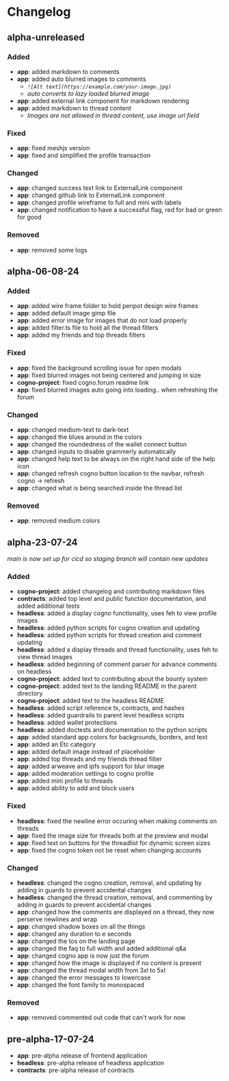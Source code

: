 # Changelog

## alpha-unreleased

### Added

- **app**: added markdown to comments
- **app**: added auto blurred images to comments
  - *```![Alt text](https://example.com/your-image.jpg)```*
  - *auto converts to lazy loaded blurred image*
- **app**: added external link component for markdown rendering
- **app**: added markdown to thread content
  - *Images are not allowed in thread content, use image url field*

### Fixed

- **app**: fixed meshjs version
- **app**: fixed and simplified the profile transaction

### Changed

- **app**: changed success text link to ExternalLink component
- **app**: changed github link to ExternalLink component
- **app**: changed profile wireframe to full and mini with labels
- **app**: changed notification to have a successful flag, red for bad or green for good

### Removed

- **app**: removed some logs

## alpha-06-08-24

### Added

- **app**: added wire frame folder to hold penpot design wire frames
- **app**: added default image gimp file
- **app**: added error image for images that do not load properly
- **app**: added filter.ts file to hold all the thread filters
- **app**: added my friends and top threads filters

### Fixed

- **app**: fixed the background scrolling issue for open modals
- **app**: fixed blurred images not being centered and jumping in size
- **cogno-project**: fixed cogno.forum readme link
- **app**: fixed blurred images auto going into loading.. when refreshing the forum

### Changed

- **app**: changed medium-text to dark-text
- **app**: changed the blues around in the colors
- **app**: changed the roundedness of the wallet connect button
- **app**: changed inputs to disable grammerly automatically
- **app**: changed help text to be always on the right hand side of the help icon
- **app**: changed refresh cogno button location to the navbar, refresh cogno -> refresh
- **app**: changed what is being searched inside the thread list

### Removed

- **app**: removed medium colors

## alpha-23-07-24

*main is now set up for cicd so staging branch will contain new updates*

### Added

- **cogno-project**: added changelog and contributing markdown files
- **contracts**: added top level and public function documentation, and added additional tests
- **headless**: added a display cogno functionality, uses feh to view profile images
- **headless**: added python scripts for cogno creation and updating
- **headless**: added python scripts for thread creation and comment updating
- **headless**: added a display threads and thread functionality, uses feh to view thread images
- **headless**: added beginning of comment parser for advance comments on headless
- **cogno-project**: added text to contributing about the bounty system
- **cogno-project**: added text to the landing README in the parent directory
- **cogno-project**: added text to the headless README
- **headless**: added script reference tx, contracts, and hashes
- **headless**: added guardrails to parent level headless scripts
- **headless**: added wallet protections
- **headless**: added doctests and documentation to the python scripts
- **app**: added standard app colors for backgrounds, borders, and text
- **app**: added an Etc category
- **app**: added default image instead of placeholder
- **app**: added top threads and my friends thread filter
- **app**: added arweave and ipfs support for blur image
- **app**: added moderation settings to cogno profile
- **app**: added mini profile to threads
- **app**: added ability to add and block users

### Fixed

- **headless**: fixed the newline error occuring when making comments on threads
- **app**: fixed the image size for threads both at the preview and modal
- **app**: fixed text on buttons for the threadlist for dynamic screen sizes
- **app**: fixed the cogno token not be reset when changing accounts

### Changed

- **headless**: changed the cogno creation, removal, and updating by adding in guards to prevent accidental changes
- **headless**: changed the thread creation, removal, and commenting by adding in guards to prevent accidental changes
- **app**: changed how the comments are displayed on a thread, they now perserve newlines and wrap
- **app**: changed shadow boxes on all the things
- **app**: changed any duration to e seconds
- **app**: changed the tos on the landing page
- **app**: changed the faq to full width and added additional q&a
- **app**: changed cogno app is now just the forum
- **app**: changed how the image is displayed if no content is present
- **app**: changed the thread modal width from 3xl to 5xl
- **app**: changed the error messages to lowercase
- **app**: changed the font family to monospaced

### Removed

- **app**: removed commented out code that can't work for now

## pre-alpha-17-07-24

- **app**: pre-alpha release of frontend application
- **headless**: pre-alpha release of headless application
- **contracts**: pre-alpha release of contracts
